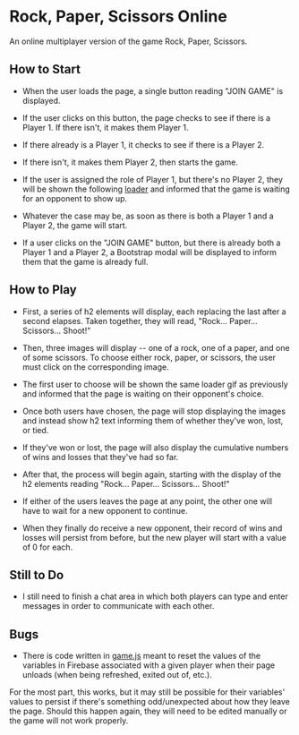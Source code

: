 # Rock, Paper, Scissors Online

An online multiplayer version of the game Rock, Paper, Scissors.

## How to Start

* When the user loads the page, a single button reading "JOIN GAME" is displayed.

* If the user clicks on this button, the page checks to see if there is a Player 1. If there isn't, it makes them Player 1.

* If there already is a Player 1, it checks to see if there is a Player 2.

* If there isn't, it makes them Player 2, then starts the game.

* If the user is assigned the role of Player 1, but there's no Player 2, they will be shown the following [loader](assets/images/loader.gif) and informed that the game is waiting for an opponent to show up.

* Whatever the case may be, as soon as there is both a Player 1 and a Player 2, the game will start.

* If a user clicks on the "JOIN GAME" button, but there is already both a Player 1 and a Player 2, a Bootstrap modal will be displayed to inform them that the game is already full.

## How to Play

* First, a series of h2 elements will display, each replacing the last after a second elapses. Taken together, they will read, "Rock... Paper... Scissors... Shoot!"

* Then, three images will display -- one of a rock, one of a paper, and one of some scissors. To choose either rock, paper, or scissors, the user must click on the corresponding image.

* The first user to choose will be shown the same loader gif as previously and informed that the page is waiting on their opponent's choice.

* Once both users have chosen, the page will stop displaying the images and instead show h2 text informing them of whether they've won, lost, or tied.

* If they've won or lost, the page will also display the cumulative numbers of wins and losses that they've had so far.

* After that, the process will begin again, starting with the display of the h2 elements reading "Rock... Paper... Scissors... Shoot!"

* If either of the users leaves the page at any point, the other one will have to wait for a new opponent to continue.

* When they finally do receive a new opponent, their record of wins and losses will persist from before, but the new player will start with a value of 0 for each.

## Still to Do

* I still need to finish a chat area in which both players can type and enter messages in order to communicate with each other.

## Bugs

* There is code written in [game.js](assets/javascript/game.js) meant to reset the values of the variables in Firebase associated with a given player when their page unloads (when being refreshed, exited out of, etc.).

For the most part, this works, but it may still be possible for their variables' values to persist if there's something odd/unexpected about how they leave the page. Should this happen again, they will need to be edited manually or the game will not work properly.